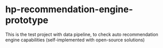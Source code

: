 # hp-recommendation-engine-prototype
This is the test project with data pipeline, to check auto recommendation engine capabilities (self-implemented with open-source solutions)
